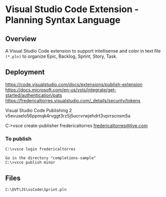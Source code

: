 # Visual Studio Code Extension - Planning Syntax Language

## Overview

A Visual Studio Code extension to support intellisense and color in text file `(*.pln)` 
to organize Epic, Backlog, Sprint, Story, Task.

## Deployment

https://code.visualstudio.com/docs/extensions/publish-extension
https://docs.microsoft.com/en-us/vsts/integrate/get-started/authentication/pats
https://fredericaltorres.visualstudio.com/_details/security/tokens

Visual Studio Code Publishing 2
    v5evuselo56ppmqk4rvggt3rz5j5ucrvrwjehdrt3vprrscnsm5a

C:\>vsce create-publisher fredericaltorres
fredericaltorres@live.com

### To publish

    C:\>vsce login fredericaltorres

    Go in the directory "completions-sample"
    C:\>vsce publish minor

## Files

    C:\DVT\JS\vsCode\Sprint.pln